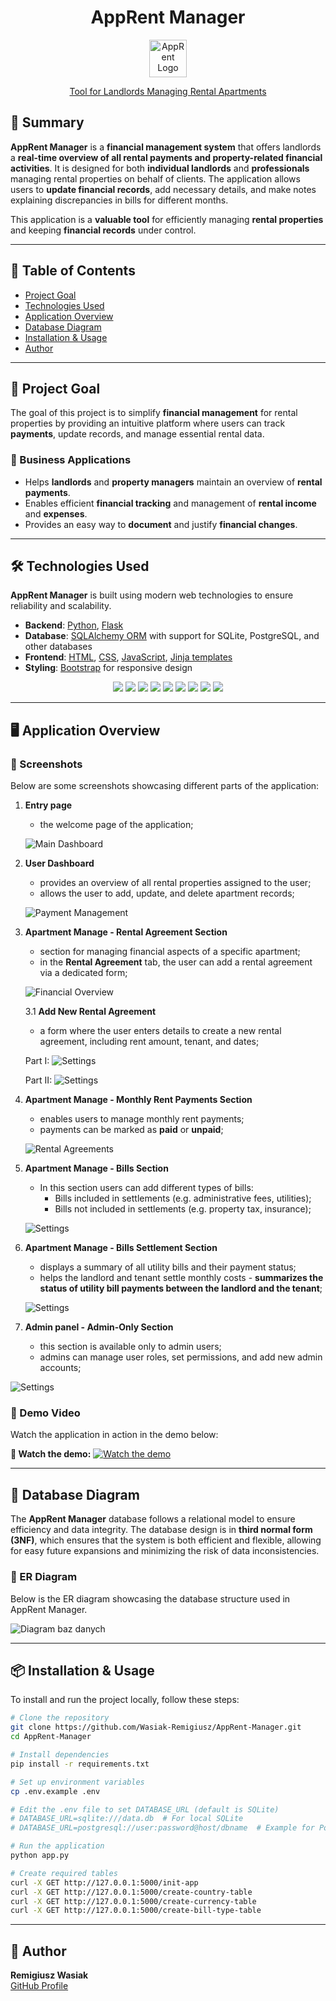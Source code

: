 <h1 align="center">AppRent Manager</h1>

<p align="center">
  <img src="./static/img/logo.png" alt="AppRent Logo" width="60"/>
</p>
<p align="center">
   <u>Tool for Landlords Managing Rental Apartments</u>
</p>

## 📌 Summary

**AppRent Manager** is a **financial management system** that offers landlords a **real-time overview of all rental payments and property-related financial activities**. It is designed for both **individual landlords** and **professionals** managing rental properties on behalf of clients. The application allows users to **update financial records**, add necessary details, and make notes explaining discrepancies in bills for different months.

This application is a **valuable tool** for efficiently managing **rental properties** and keeping **financial records** under control.

---

## 📑 Table of Contents

- [Project Goal](#-project-goal)
- [Technologies Used](#️-technologies-used)
- [Application Overview](#️-application-overview)
- [Database Diagram](#-database-diagram)
- [Installation & Usage](#-installation--usage)
- [Author](#-author)

---

## 🎯 Project Goal

The goal of this project is to simplify **financial management** for rental properties by providing an intuitive platform where users can track **payments**, update records, and manage essential rental data.

### 💼 Business Applications

- Helps **landlords** and **property managers** maintain an overview of **rental payments**.
- Enables efficient **financial tracking** and management of **rental income** and **expenses**.
- Provides an easy way to **document** and justify **financial changes**.

---

## 🛠️ Technologies Used

**AppRent Manager** is built using modern web technologies to ensure reliability and scalability.

- **Backend**: [Python](https://www.python.org/), [Flask](https://flask.palletsprojects.com/)
- **Database**: [SQLAlchemy ORM](https://www.sqlalchemy.org/) with support for SQLite, PostgreSQL, and other databases
- **Frontend**: [HTML](https://developer.mozilla.org/en-US/docs/Web/HTML), [CSS](https://developer.mozilla.org/en-US/docs/Web/CSS), [JavaScript](https://developer.mozilla.org/en-US/docs/Web/JavaScript), [Jinja templates](https://jinja.palletsprojects.com/)
- **Styling**: [Bootstrap](https://getbootstrap.com/) for responsive design

<p align="center">
  <img src="https://img.shields.io/badge/python-%233776AB.svg?style=for-the-badge&logo=python&logoColor=white"/>
  <img src="https://img.shields.io/badge/flask-%23000000.svg?style=for-the-badge&logo=flask&logoColor=white"/>
  <img src="https://img.shields.io/badge/SQL-%23F7DF1E.svg?style=for-the-badge&logo=postgresql&logoColor=white"/>
  <img src="https://img.shields.io/badge/sqlalchemy-%23D71F00.svg?style=for-the-badge&logo=sqlite&logoColor=white"/>
  <img src="https://img.shields.io/badge/jinja-%23B41717.svg?style=for-the-badge&logo=jinja&logoColor=white"/>
  <img src="https://img.shields.io/badge/javascript-%23F7DF1E.svg?style=for-the-badge&logo=javascript&logoColor=black"/>
  <img src="https://img.shields.io/badge/html5-%23E34F26.svg?style=for-the-badge&logo=html5&logoColor=white"/>
  <img src="https://img.shields.io/badge/css3-%231572B6.svg?style=for-the-badge&logo=css3&logoColor=white"/>
  <img src="https://img.shields.io/badge/bootstrap-%23563D7C.svg?style=for-the-badge&logo=bootstrap&logoColor=white"/>
</p>

---

## 🖥️ Application Overview

### 📸 Screenshots

Below are some screenshots showcasing different parts of the application:

1. **Entry page**

   - the welcome page of the application;

   ![Main Dashboard](./static/img/index.png)

2. **User Dashboard**

   - provides an overview of all rental properties assigned to the user;
   - allows the user to add, update, and delete apartment records;

   ![Payment Management](./static/img/dashboard.png)

3. **Apartment Manage - Rental Agreement Section**

   - section for managing financial aspects of a specific apartment;
   - in the **Rental Agreement** tab, the user can add a rental agreement via a dedicated form;

   ![Financial Overview](./static/img/apartment-manager_Rental-Agreement.png)

   3.1 **Add New Rental Agreement**

   - a form where the user enters details to create a new rental agreement, including rent amount, tenant, and dates;

   Part I:
   ![Settings](./static/img/apartment-manager_New-Rental-Agreement.png)

   Part II:
   ![Settings](./static/img/apartment-manager_New-Rental-Agreement-PartII.png)

4. **Apartment Manage - Monthly Rent Payments Section**

   - enables users to manage monthly rent payments;
   - payments can be marked as **paid** or **unpaid**;

   ![Rental Agreements](./static/img/apartment-manager_Monthly-Rent-Payments.png)

5. **Apartment Manage - Bills Section**

   - In this section users can add different types of bills:
     - Bills included in settlements (e.g. administrative fees, utilities);
     - Bills not included in settlements (e.g. property tax, insurance);

   ![Settings](./static/img/apartment-manager_Bills.png)

6. **Apartment Manage - Bills Settlement Section**

   - displays a summary of all utility bills and their payment status;
   - helps the landlord and tenant settle monthly costs - **summarizes the status of utility bill payments between the landlord and the tenant**;

   ![Settings](./static/img/apartment-manager_Bills-Settlement.png)

7. **Admin panel - Admin-Only Section**

   - this section is available only to admin users;
   - admins can manage user roles, set permissions, and add new admin accounts;

![Settings](./static/img/admin-panel.png)

### 🎥 Demo Video

Watch the application in action in the demo below:

**🎥 Watch the demo:** [![Watch the demo](./static/img/demo.png)](https://www.loom.com/share/bc85437ca28449b39311bdd05aaad202)

---

## 🧩 Database Diagram

The **AppRent Manager** database follows a relational model to ensure efficiency and data integrity. The database design is in **third normal form (3NF)**, which ensures that the system is both efficient and flexible, allowing for easy future expansions and minimizing the risk of data inconsistencies.

### 📌 ER Diagram

Below is the ER diagram showcasing the database structure used in AppRent Manager.

![Diagram baz danych](./static/img/AppRent_Manager-ER_Diagram.svg)

---

## 📦 Installation & Usage

To install and run the project locally, follow these steps:

```bash
# Clone the repository
git clone https://github.com/Wasiak-Remigiusz/AppRent-Manager.git
cd AppRent-Manager

# Install dependencies
pip install -r requirements.txt

# Set up environment variables
cp .env.example .env

# Edit the .env file to set DATABASE_URL (default is SQLite)
# DATABASE_URL=sqlite:///data.db  # For local SQLite
# DATABASE_URL=postgresql://user:password@host/dbname  # Example for PostgreSQL

# Run the application
python app.py

# Create required tables
curl -X GET http://127.0.0.1:5000/init-app
curl -X GET http://127.0.0.1:5000/create-country-table
curl -X GET http://127.0.0.1:5000/create-currency-table
curl -X GET http://127.0.0.1:5000/create-bill-type-table

```

---

## 👤 Author

**Remigiusz Wasiak**  
[GitHub Profile](https://github.com/Wasiak-Remigiusz)
